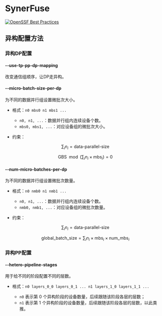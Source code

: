 # SynerFuse
[![OpenSSF Best Practices](https://www.bestpractices.dev/projects/10699/badge)](https://www.bestpractices.dev/projects/10699)
## 异构配置方法

### 异构DP配置

#### --use-tp-pp-dp-mapping 

改变通信组顺序，让DP走异构。

#### --micro-batch-size-per-dp

为不同的数据并行组设置微批次大小。

- 格式：`n0 mbs0 n1 mbs1 ...`

  - `n0, n1, ...`：数据并行组内连续设备个数。
  - `mbs0, mbs1, ...`：对应设备组的微批次大小。

- 约束：

  $$
  \sum_{i} n_i = \text{data-parallel-size}
  $$

  $$
  \text{GBS} \mod \left( \sum_{i} n_i \times \text{mbs}_i \right) = 0
  $$

#### --num-micro-batches-per-dp

为不同的数据并行组设置微批次数量。

- 格式：`n0 nmb0 n1 nmb1 ...`

  - `n0, n1, ...`：数据并行组内连续设备个数。
  - `nmb0, nmb1, ...`：对应设备组的微批次数量。

- 约束：

  $$
  \sum_{i} n_i = \text{data-parallel-size}
  $$

  $$
  \text{global\_batch\_size} = \sum_{i} n_i \times \text{mbs}_i \times \text{num\_mbs}_i
  $$
  

### 异构PP配置

#### --hetero-pipeline-stages

用于给不同的阶段配置不同的层数。

- 格式：`n0 layers_0_0 layers_0_1 ... n1 layers_1_0 layers_1_1 ...`

  - `n0` 表示第 0 个异构阶段的设备数量，后续跟随该阶段各层的层数；
  - `n1` 表示第 1 个异构阶段的设备数量，后续跟随该阶段各层的层数，以此类推。
